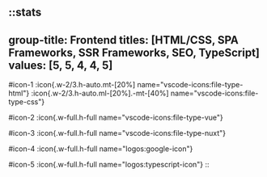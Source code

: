 ::stats
---
group-title: Frontend
titles: [HTML/CSS, SPA Frameworks, SSR Frameworks, SEO, TypeScript]
values: [5, 5, 4, 4, 5]
---
#icon-1
  :icon{.w-2/3.h-auto.mt-[20%] name="vscode-icons:file-type-html"}
  :icon{.w-2/3.h-auto.ml-[20%].-mt-[40%] name="vscode-icons:file-type-css"}

#icon-2
  :icon{.w-full.h-full name="vscode-icons:file-type-vue"}

#icon-3
  :icon{.w-full.h-full name="vscode-icons:file-type-nuxt"}

#icon-4
  :icon{.w-full.h-full name="logos:google-icon"}

#icon-5
  :icon{.w-full.h-full name="logos:typescript-icon"}
::